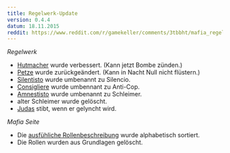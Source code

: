 ```yaml
---
title: Regelwerk-Update
version: 0.4.4
datum: 18.11.2015
reddit: https://www.reddit.com/r/gamekeller/comments/3tbbht/mafia_regelwerk_update_044
---
```



_Regelwerk_

* [Hutmacher](roles/#hutmacher) wurde verbessert. (Kann jetzt Bombe zünden.)
* [Petze](roles/#petze) wurde zurückgeändert. (Kann in Nacht Null nicht flüstern.)
* [Silentisto](roles/#silencio) wurde umbenannt zu Silencio.
* [Consigliere](roles/#anti-cop) wurde umbennant zu Anti-Cop.
* [Amnestisto](roles/#schleimer) wurde umbenannt zu Schleimer.
* alter Schleimer wurde gelöscht.
* [Judas](roles/#judas) stibt, wenn er gelyncht wird.

_Mafia Seite_

* Die [ausfühliche Rollenbeschreibung](roles) wurde alphabetisch sortiert.
* Die Rollen wurden aus Grundlagen gelöscht.